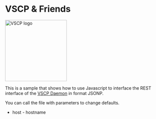 <h1>VSCP & Friends</h1>

<img src="http://vscp.org/images/logo.png" width="200px" alt="VSCP logo">

<p>
    This is a sample that shows how to use Javascript to interface the REST interface of the 
    <a href="http://www.vscp.org/docs/vscpd/doku.php?id=start">VSCP Daemon</a> in format JSONP.
</p>

<p>You can call the file with parameters to change defaults.</p>
<ul>
    <li>host - hostname</li>
</ul>